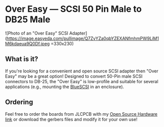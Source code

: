 # Over Easy — SCSI 50 Pin Male to DB25 Male

![Photo of an "Over Easy" SCSI Adapter](https://image.easyeda.com/pullimage/Q7ZvYZa0qbYZEXANfmhmPW9LiM1M6kdaeua9Q0Df.jpeg =330x230)

## What is it?
If you're looking for a convenient and open source SCSI adapter then "Over Easy" may be a great option! Designed to convert 50-Pin male SCSI connectors to DB-25, the "Over Easy" is low-profile and suitable for several applications (e.g., mounting the [BlueSCSI](https://github.com/erichelgeson/BlueSCSI) in an enclosure).

## Ordering
Feel free to order the boards from JLCPCB with my [Open Source Hardware link](https://oshwlab.com/stephenarsenault/scsi50-to-db25) or download the gerbers files and modify it for your own use!

